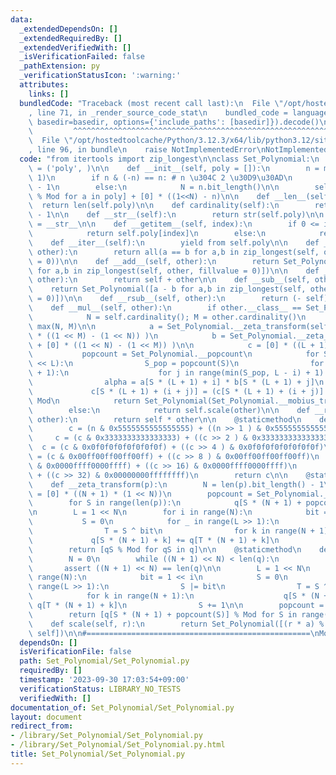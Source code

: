 ```yaml
---
data:
  _extendedDependsOn: []
  _extendedRequiredBy: []
  _extendedVerifiedWith: []
  _isVerificationFailed: false
  _pathExtension: py
  _verificationStatusIcon: ':warning:'
  attributes:
    links: []
  bundledCode: "Traceback (most recent call last):\n  File \"/opt/hostedtoolcache/Python/3.12.3/x64/lib/python3.12/site-packages/onlinejudge_verify/documentation/build.py\"\
    , line 71, in _render_source_code_stat\n    bundled_code = language.bundle(stat.path,\
    \ basedir=basedir, options={'include_paths': [basedir]}).decode()\n          \
    \         ^^^^^^^^^^^^^^^^^^^^^^^^^^^^^^^^^^^^^^^^^^^^^^^^^^^^^^^^^^^^^^^^^^^^^^^^^^^^^^^^^\n\
    \  File \"/opt/hostedtoolcache/Python/3.12.3/x64/lib/python3.12/site-packages/onlinejudge_verify/languages/python.py\"\
    , line 96, in bundle\n    raise NotImplementedError\nNotImplementedError\n"
  code: "from itertools import zip_longest\n\nclass Set_Polynomial:\n    __slots__\
    \ = ('poly', )\n\n    def __init__(self, poly = []):\n        n = max(len(poly),\
    \ 1)\n        if n & (-n) == n: # n \u304C 2 \u30D9\u30AD\n            N = n.bit_length()\
    \ - 1\n        else:\n            N = n.bit_length()\n\n        self.poly = [a\
    \ % Mod for a in poly] + [0] * ((1<<N) - n)\n\n    def __len__(self):\n      \
    \  return len(self.poly)\n\n    def cardinality(self):\n        return len(self.poly).bit_length()\
    \ - 1\n\n    def __str__(self):\n        return str(self.poly)\n\n    __repr__\
    \ = __str__\n\n    def __getitem__(self, index):\n        if 0 <= index < len(self):\n\
    \            return self.poly[index]\n        else:\n            return 0\n\n\
    \    def __iter__(self):\n        yield from self.poly\n\n    def __eq__(self,\
    \ other):\n        return all(a == b for a,b in zip_longest(self, other, fillvalue\
    \ = 0))\n\n    def __add__(self, other):\n        return Set_Polynomial([a + b\
    \ for a,b in zip_longest(self, other, fillvalue = 0)])\n\n    def __radd__(self,\
    \ other):\n        return self + other\n\n    def __sub__(self, other):\n    \
    \    return Set_Polynomial([a - b for a,b in zip_longest(self, other, fillvalue\
    \ = 0)])\n\n    def __rsub__(self, other):\n        return (- self) + other\n\n\
    \    def __mul__(self, other):\n        if other.__class__ == Set_Polynomial:\n\
    \            N = self.cardinality(); M = other.cardinality()\n            L =\
    \ max(N, M)\n\n            a = Set_Polynomial.__zeta_transform(self.poly + [0]\
    \ * ((1 << M) - (1 << N)) )\n            b = Set_Polynomial.__zeta_transform(other.poly\
    \ + [0] * ((1 << N) - (1 << M)) )\n\n            c = [0] * ((L + 1)  << L)\n \
    \           popcount = Set_Polynomial.__popcount\n            for S in range(1\
    \ << L):\n                S_pop = popcount(S)\n                for i in range(S_pop\
    \ + 1):\n                    for j in range(min(S_pop, L - i) + 1):\n        \
    \                alpha = a[S * (L + 1) + i] * b[S * (L + 1) + j]\n           \
    \             c[S * (L + 1) + (i + j)] = (c[S * (L + 1) + (i + j)] + alpha) %\
    \ Mod\n            return Set_Polynomial(Set_Polynomial.__mobius_transform(c))\n\
    \        else:\n            return self.scale(other)\n\n    def __rmul__(self,\
    \ other):\n        return self * other\n\n    @staticmethod\n    def __popcount(n):\n\
    \        c = (n & 0x5555555555555555) + ((n >> 1 ) & 0x5555555555555555)\n   \
    \     c = (c & 0x3333333333333333) + ((c >> 2 ) & 0x3333333333333333)\n      \
    \  c = (c & 0x0f0f0f0f0f0f0f0f) + ((c >> 4 ) & 0x0f0f0f0f0f0f0f0f)\n        c\
    \ = (c & 0x00ff00ff00ff00ff) + ((c >> 8 ) & 0x00ff00ff00ff00ff)\n        c = (c\
    \ & 0x0000ffff0000ffff) + ((c >> 16) & 0x0000ffff0000ffff)\n        c = (c & 0x00000000ffffffff)\
    \ + ((c >> 32) & 0x00000000ffffffff)\n        return c\n\n    @staticmethod\n\
    \    def __zeta_transform(p):\n        N = len(p).bit_length() - 1\n        q\
    \ = [0] * ((N + 1) * (1 << N))\n        popcount = Set_Polynomial.__popcount\n\
    \        for S in range(len(p)):\n            q[S * (N + 1) + popcount(S)] = p[S]\n\
    \n        L = 1 << N\n        for i in range(N):\n            bit = 1 << i\n \
    \           S = 0\n            for _ in range(L >> 1):\n                S |= bit\n\
    \                T = S ^ bit\n                for k in range(N + 1):\n       \
    \             q[S * (N + 1) + k] += q[T * (N + 1) + k]\n                S += 1\n\
    \        return [qS % Mod for qS in q]\n\n    @staticmethod\n    def __mobius_transform(q):\n\
    \        N = 0\n        while ((N + 1) << N) < len(q):\n            N += 1\n \
    \       assert ((N + 1) << N) == len(q)\n\n        L = 1 << N\n        for i in\
    \ range(N):\n            bit = 1 << i\n            S = 0\n            for _ in\
    \ range(L >> 1):\n                S |= bit\n                T = S ^ bit\n    \
    \            for k in range(N + 1):\n                    q[S * (N + 1) + k] -=\
    \ q[T * (N + 1) + k]\n                S += 1\n\n        popcount = Set_Polynomial.__popcount\n\
    \        return [q[S * (N + 1) + popcount(S)] % Mod for S in range(1 << N)]\n\n\
    \    def scale(self, r):\n        return Set_Polynomial([(r * a) % Mod for a in\
    \ self])\n\n#==================================================\nMod = 998244353\n"
  dependsOn: []
  isVerificationFile: false
  path: Set_Polynomial/Set_Polynomial.py
  requiredBy: []
  timestamp: '2023-09-30 17:03:54+09:00'
  verificationStatus: LIBRARY_NO_TESTS
  verifiedWith: []
documentation_of: Set_Polynomial/Set_Polynomial.py
layout: document
redirect_from:
- /library/Set_Polynomial/Set_Polynomial.py
- /library/Set_Polynomial/Set_Polynomial.py.html
title: Set_Polynomial/Set_Polynomial.py
---
```

